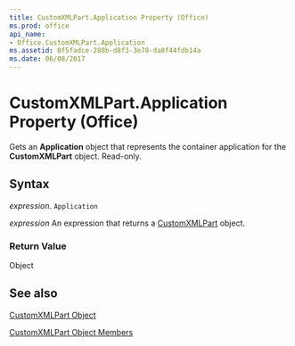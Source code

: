 ```yaml
---
title: CustomXMLPart.Application Property (Office)
ms.prod: office
api_name:
- Office.CustomXMLPart.Application
ms.assetid: 0f5fadce-288b-d8f3-3e78-da8f44fdb14a
ms.date: 06/08/2017
---
```



# CustomXMLPart.Application Property (Office)

Gets an  **Application** object that represents the container application for the **CustomXMLPart** object. Read-only.


## Syntax

 _expression_. `Application`

 _expression_ An expression that returns a [CustomXMLPart](./Office.CustomXMLPart.md) object.


### Return Value

Object


## See also


[CustomXMLPart Object](Office.CustomXMLPart.md)



[CustomXMLPart Object Members](./overview/customxmlpart-members-office.md)


